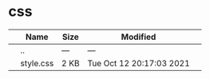 css
===

<table><thead><tr class="header"><th></th><th>Name</th><th>Size</th><th>Modified</th><th></th></tr></thead><tbody><tr class="odd"><td></td><td><span class="goup">..</span></td><td>—</td><td>—</td><td></td></tr><tr class="even"><td></td><td><span class="name">style.css</span></td><td>2 KB</td><td>Tue Oct 12 20:17:03 2021</td><td></td></tr></tbody></table>
